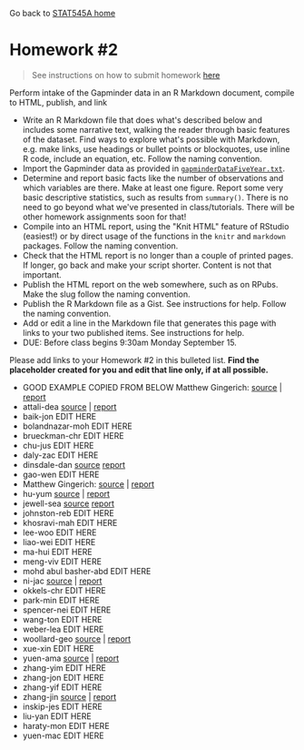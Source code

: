Go back to [STAT545A home](current.html)

Homework #2
========================================================

> See instructions on how to submit homework [here](hw00_instructions.html)

Perform intake of the Gapminder data in an R Markdown document, compile to HTML, publish, and link

  * Write an R Markdown file that does what's described below and includes some narrative text, walking the reader through basic features of the dataset. Find ways to explore what's possible with Markdown, e.g. make links, use headings or bullet points or blockquotes, use inline R code, include an equation, etc. Follow the naming convention.
  * Import the Gapminder data as provided in [`gapminderDataFiveYear.txt`](http://www.stat.ubc.ca/~jenny/notOcto/STAT545A/examples/gapminder/data/gapminderDataFiveYear.txt).
  * Determine and report basic facts like the number of observations and which variables are there. Make at least one figure. Report some very basic descriptive statistics, such as results from `summary()`. There is no need to go beyond what we've presented in class/tutorials. There will be other homework assignments soon for that!
  * Compile into an HTML report, using the "Knit HTML" feature of RStudio (easiest!) or by direct usage of the functions in the `knitr` and `markdown` packages. Follow the naming convention.
  * Check that the HTML report is no longer than a couple of printed pages. If longer, go back and make your script shorter. Content is not that important.
  * Publish the HTML report on the web somewhere, such as on RPubs. Make the slug follow the naming convention.
  * Publish the R Markdown file as a Gist. See instructions for help. Follow the naming convention.
  * Add or edit a line in the Markdown file that generates this page with links to your two published items. See instructions for help.
  * DUE: Before class begins 9:30am Monday September 15.
  
Please add links to your Homework #2 in this bulleted list. __Find the placeholder created for you and edit that line only, if at all possible.__

  * GOOD EXAMPLE COPIED FROM BELOW Matthew Gingerich: [source](https://gist.github.com/MattGingerich/6544485#file-stat545a-2013-hw02_gingerich-mat-rmd) | [report](http://rpubs.com/majugi/stat545a-2013-hw02_gingerich-mat)
  * attali-dea [source](https://gist.github.com/daattali/6547430#file-stat545a-2013-hw02_attali-dea-rmd) | [report](http://rpubs.com/daattali/stat545a-2013-hw02_attali-dea) 
  * baik-jon EDIT HERE
  * bolandnazar-moh EDIT HERE
  * brueckman-chr EDIT HERE
  * chu-jus EDIT HERE
  * daly-zac EDIT HERE
  * dinsdale-dan [source](https://gist.github.com/danieldinsdale/6554514#file-stat545a-2013-hw02_dinsdale-dan-rmd) [report](http://rpubs.com/danieldinsdale/stat545a-2013-hw02_dinsdale-dan)
  * gao-wen EDIT HERE
  * Matthew Gingerich: [source](https://gist.github.com/MattGingerich/6544485#file-stat545a-2013-hw02_gingerich-mat-rmd) | [report](http://rpubs.com/majugi/stat545a-2013-hw02_gingerich-mat)
  * hu-yum [source](https://gist.github.com/smilecat/6556150#file-stat545a-2013-hw02_hu-yum-rmd) | [report](http://rpubs.com/smilecat/stat545a-2013-hw02_hu-yum)
  * jewell-sea [source](https://gist.github.com/jewellsean/d5d9ae6cf9ff9da193db#file-stat545a-2013-hw02_jewell-sea-rmd) [report](http://rpubs.com/jewellsean/stat545a-2013-hw02_jewell-sea)
  * johnston-reb EDIT HERE
  * khosravi-mah EDIT HERE
  * lee-woo EDIT HERE
  * liao-wei EDIT HERE
  * ma-hui EDIT HERE
  * meng-viv EDIT HERE
  * mohd abul basher-abd EDIT HERE
  * ni-jac [source](https://gist.github.com/jacknii/6546326#file-stat545a-2013-hw02_ni-jac-rmd) | [report](http://rpubs.com/jackni/stat545a-2013-hw02_ni-jac)
  * okkels-chr EDIT HERE
  * park-min EDIT HERE
  * spencer-nei EDIT HERE
  * wang-ton EDIT HERE
  * weber-lea EDIT HERE
  * woollard-geo [source](https://gist.github.com/geoffwoollard/6545701#file-stat545a-2013-hw02_woollard-geo-rmd) | [report](http://rpubs.com/gwoollard/stat545a-2013-hw02_woollard-geo)
  * xue-xin EDIT HERE
  * yuen-ama [source](https://gist.github.com/amandammor/6557207#file-stat545a-2013-hw02_yuen-ama-rmd) | [report](http://rpubs.com/amandammor/stat545a-2013-hw02_yuen-ama)
  * zhang-yim EDIT HERE
  * zhang-jon EDIT HERE
  * zhang-yif EDIT HERE
  * zhang-jin [source](https://gist.github.com/0527zhangjinyuan/6546926#file-stat545a-2013-hw02_zhang-jin-rmd) | [report](http://rpubs.com/zhangjinyuan/stat545a-2013-hw02_zhang-jin)
  * inskip-jes EDIT HERE
  * liu-yan EDIT HERE
  * haraty-mon EDIT HERE
  * yuen-mac EDIT HERE
